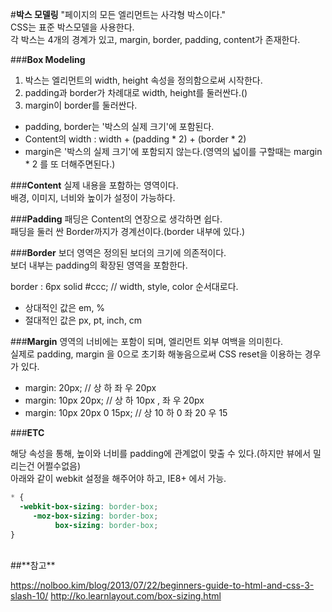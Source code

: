 #**박스 모델링**
"페이지의 모든 엘리먼트는 사각형 박스이다."</br>
CSS는 표준 박스모델을 사용한다.</br>
각 박스는 4개의 경계가 있고, margin, border, padding, content가 존재한다.</br>

###**Box Modeling**
1. 박스는 엘리먼트의 width, height 속성을 정의함으로써 시작한다.
2. padding과 border가 차례대로 width, height를 둘러싼다.()
3. margin이 border를 둘러싼다.
* padding, border는 '박스의 실제 크기'에 포함된다.
* Content의 width : width + (padding * 2) + (border * 2)
* margin은 '박스의 실제 크기'에 포함되지 않는다.(영역의 넓이를 구할때는 margin * 2 를 또 더해주면된다.)



###**Content**
실제 내용을 포함하는 영역이다.</br>
배경, 이미지, 너비와 높이가 설정이 가능하다.</br>

###**Padding**
패딩은 Content의 연장으로 생각하면 쉽다.</br>
패딩을 둘러 싼 Border까지가 경계선이다.(border 내부에 있다.)</br>

###**Border**
보더 영역은 정의된 보더의 크기에 의존적이다.</br>
보더 내부는 padding의 확장된 영역을 포함한다.</br>

border : 6px solid #ccc; // width, style, color 순서대로다.
* 상대적인 값은 em, %
* 절대적인 값은 px, pt, inch, cm

###**Margin**
영역의 너비에는 포함이 되며, 엘리먼트 외부 여백을 의미힌다.</br>
실제로 padding, margin 을 0으로 초기화 해놓음으로써 CSS reset을 이용하는 경우가 있다.</br>

* margin: 20px;             // 상 하 좌 우 20px
* margin: 10px 20px;        // 상 하 10px , 좌 우 20px
* margin: 10px 20px 0 15px; // 상 10 하 0 좌 20 우 15


###**ETC**

해당 속성을 통해, 높이와 너비를 padding에 관계없이 맞출 수 있다.(하지만 뷰에서 밀리는건 어쩔수없음)</br>
아래와 같이 webkit 설정을 해주어야 하고, IE8+ 에서 가능.
```css
* {
  -webkit-box-sizing: border-box;
     -moz-box-sizing: border-box;
          box-sizing: border-box;
}
```

<br>
##**참고**

https://nolboo.kim/blog/2013/07/22/beginners-guide-to-html-and-css-3-slash-10/
http://ko.learnlayout.com/box-sizing.html
